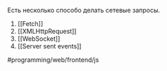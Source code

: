 Есть несколько способо делать сетевые запросы.
1) [[Fetch]] 
2) [[XMLHttpRequest]]
3) [[WebSocket]]
4) [[Server sent events]]


#programming/web/frontend/js